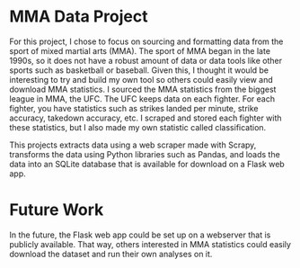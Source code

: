 # MMA Data Project

For this project, I chose to focus on sourcing and formatting data from the sport of mixed martial
arts (MMA). The sport of MMA began in the late 1990s, so it does not have a robust amount of
data or data tools like other sports such as basketball or baseball. Given this, I thought it would
be interesting to try and build my own tool so others could easily view and download MMA
statistics. I sourced the MMA statistics from the biggest league in MMA, the UFC. The UFC
keeps data on each fighter. For each fighter, you have statistics such as strikes landed per minute,
strike accuracy, takedown accuracy, etc. I scraped and stored each fighter with these statistics,
but I also made my own statistic called classification.

This projects extracts data using a web scraper made with Scrapy, transforms the data using Python
libraries such as Pandas, and loads the data into an SQLite database that is available for download on a Flask web app.

# Future Work

In the future, the Flask web app could be set up on a webserver that is publicly available. That
way, others interested in MMA statistics could easily download the dataset and run their own
analyses on it.
